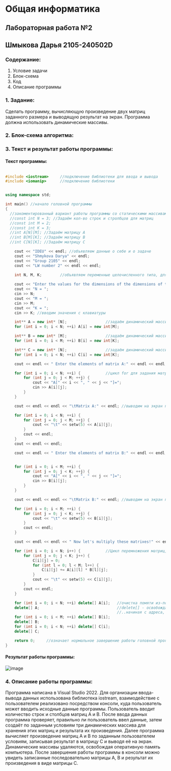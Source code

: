 # Общая информатика

## Лабораторная работа №2
## Шмыкова Дарья 2105-240502D

### Содержание:

1. Условие задачи
2. Блок-схема
3. Код
4. Описание программы

### 1. Задание:

Сделать программу, вычисляющую произведение двух матриц заданного размера и выводящую результат на экран. Программа должна использовать динамические массивы.

### 2. Блок-схема алгоритма:




### 3. Текст и результат работы программы:

#### Текст программы:

```c++

#include <iostream>     //подключение библиотеки для ввода и вывода
#include <iomanip>      //подключение библиотеки 


using namespace std;

int main() //начало головной программы
{
  //закоментированный вариант работы программы со статическими массивами
  //const int N = 3; //Задаём кол-во строк и стролбцов для матриц
  //const int M = 2;
  //const int K = 3;
  //int A[N][M]; //Задаём матрицу А
  //int B[M][K]; //Задаём матрицу B
  //int C[N][K]; //Задаём матрицу С

    cout << "IDEU" << endl; //объявляем данные о себе и о задаче
    cout << "Shmykova Darya" << endl;
    cout << "Group 2105" << endl;
    cout << "LW number 2" << endl << endl;
    
    int N, M, K;        //объявляем переменные целочисленного типа, для размеров матриц

    cout << "Enter the values for the dimensions of the dimensions of the matrices: " << endl << endl; //вводим данные с клавиатуры
    cout << "N = ";
    cin >> N;
    cout << "M = ";
    cin >> M;
    cout << "K = ";
    cin >> K; //вводим значения с клавиатуры

    int** A = new int* [N];                 //задаём динамический массив, используя указатели, с выделением памяти, для матрицы А размерами NxM
    for (int i = 0; i < N; ++i) A[i] = new int[M];

    int** B = new int* [M];                 //задаём динамический массив, используя указатели, с выделением памяти, для матрицы B размерами MxK
    for (int i = 0; i < M; ++i) B[i] = new int[K];

    int** C = new int* [N];                 //задаём динамический массив, используя указатели, с выделением памяти, для матрицы C размерами NxK
    for (int i = 0; i < N; ++i) C[i] = new int[K];

    cout << endl << " Enter the elements of matrix A:" << endl << endl; //заполняем матрицу

    for (int i = 0; i < N; ++i) {           //цикл for для задания матрицы, где вводим её значения с клавиатуры
        for (int j = 0; j < M; ++j) {
            cout << "A[" << i << ", " << j << "]=";
            cin >> A[i][j];
        }
    }

    cout << endl << endl << "\tMatrix A:" << endl; //выводим на экран получившуюся матрицу А

    for (int i = 0; i < N; ++i) {
        for (int j = 0; j < M; ++j) {
            cout << "\t" << setw(5) << A[i][j];
        }
        cout << endl;
    }
    cout << endl << endl;

    cout << endl << " Enter the elements of matrix B:" << endl << endl;   //цикл for для задания матрицы, где вводим её значения с клавиатуры


    for (int i = 0; i < M; ++i) {
        for (int j = 0; j < K; ++j) {
            cout << "A[" << i << ", " << j << "]=";
            cin >> B[i][j];
        }
    }

    cout << endl << endl << "\tMatrix B:" << endl; //выводим на экран получившуюся матрицу А

    for (int i = 0; i < M; ++i) {
        for (int j = 0; j < K; ++j) {
            cout << "\t" << setw(5) << B[i][j];
        }
        cout << endl;
    }

    cout << endl << endl << " Now let's multiply these matrixes!" << endl << endl << "\tMatrix C=A*B:\n"; //выводим на экран получившееся перемножение

    for (int i = 0; i < N; i++) {           //Цикл перемножения матриц, процесс такой же, как и в матическом перемножении
        for (int j = 0; j < K; j++) {
            C[i][j] = 0;
            for (int l = 0; l < M; l++) {
                C[i][j] += A[i][l] * B[l][j];
            }
            cout << "\t" << setw(5) << C[i][j];
        }
        cout << endl;
    }

    for (int i = 0; i < N; ++i) delete[] A[i];   //очистка помяти из-под массивов
    delete[] A;                                  //delete[] - освобождает память, выделенную оператором new,..
                                                 //..начиная с адреса, на который ссылается указатель 
    for (int i = 0; i < M; ++i) delete[] B[i];
    delete[] B;
    for (int i = 0; i < N; ++i) delete[] C[i];
    delete[] C;

    return 0;     //означает нормальное завершение работы головной программы
}

```

#### Результат работы программы:

![image](https://user-images.githubusercontent.com/100388979/172992904-f240225c-abbe-4968-bcb7-fdb4ed6ff379.png)

### 4. Описание работы программы:

Программа написана в Visual Studio 2022. Для организации ввода-вывода данных использована библиотека iostream, взаимодействие с пользователем реализовано посредством консоли, куда пользователь может вводить исходные данные программы. Пользователь вводит количество строк и столбцов матриц A и B. После ввода данных программа проверяет, правильно ли пользователь ввел данные, затем создаёт по заданным условиям три динамических массива для хранения этих матриц и результата их произведения. Далее программа вычисляет произведение матриц A и B по заданным пользователем условиям, записывая результат в матрицу C и выводя её на экран. Динамические массивы удаляются, освобождая оперативную память компьютера. После завершения работы программы в консоли можно увидеть записанные последовательно матрицы A, B и результат их произведения в виде матрицы C.
